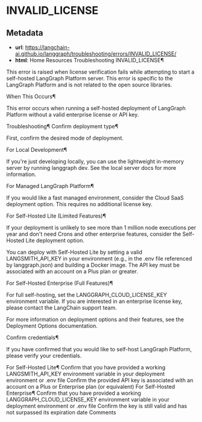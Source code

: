 # INVALID_LICENSE



## Metadata

- **url**: https://langchain-ai.github.io/langgraph/troubleshooting/errors/INVALID_LICENSE/
- **html**: Home
Resources
Troubleshooting
INVALID_LICENSE¶

This error is raised when license verification fails while attempting to start a self-hosted LangGraph Platform server. This error is specific to the LangGraph Platform and is not related to the open source libraries.

When This Occurs¶

This error occurs when running a self-hosted deployment of LangGraph Platform without a valid enterprise license or API key.

Troubleshooting¶
Confirm deployment type¶

First, confirm the desired mode of deployment.

For Local Development¶

If you're just developing locally, you can use the lightweight in-memory server by running langgraph dev. See the local server docs for more information.

For Managed LangGraph Platform¶

If you would like a fast managed environment, consider the Cloud SaaS deployment option. This requires no additional license key.

For Self-Hosted Lite (Limited Features)¶

If your deployment is unlikely to see more than 1 million node executions per year and don't need Crons and other enterprise features, consider the Self-Hosted Lite deployment option.

You can deploy with Self-Hosted Lite by setting a valid LANGSMITH_API_KEY in your environment (e.g., in the .env file referenced by langgraph.json) and building a Docker image. The API key must be associated with an account on a Plus plan or greater.

For Self-Hosted Enterprise (Full Features)¶

For full self-hosting, set the LANGGRAPH_CLOUD_LICENSE_KEY environment variable. If you are interested in an enterprise license key, please contact the LangChain support team.

For more information on deployment options and their features, see the Deployment Options documentation.

Confirm credentials¶

If you have confirmed that you would like to self-host LangGraph Platform, please verify your credentials.

For Self-Hosted Lite¶
Confirm that you have provided a working LANGSMITH_API_KEY environment variable in your deployment environment or .env file
Confirm the provided API key is associated with an account on a Plus or Enterprise plan (or equivalent)
For Self-Hosted Enterprise¶
Confirm that you have provided a working LANGGRAPH_CLOUD_LICENSE_KEY environment variable in your deployment environment or .env file
Confirm the key is still valid and has not surpassed its expiration date
Comments
